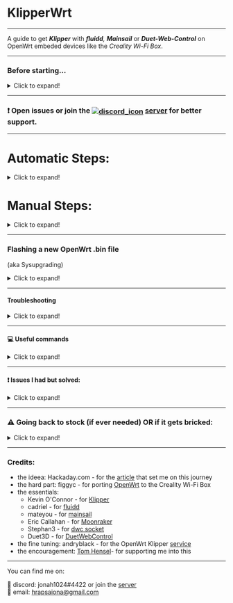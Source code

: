 # KlipperWrt
 ---------------------------------------------------------------------------------
 
 A guide to get _**Klipper**_ with _**fluidd**,_ _**Mainsail**_ or _**Duet-Web-Control**_ on OpenWrt embeded devices like the _Creality Wi-Fi Box_.
 
 ---------------------------------------------------------------------------------
### Before starting...

<details>
  <summary>Click to expand!</summary>
 
#### Why Klipper on a Router :question:

<details>
  <summary> ( :red_circle: Click to expand!)</summary>
 
 - OpenWrt is so much more efficient than other linux distros.   
 - On a single core 580MHz cpu (with moonraker, klippy, nginx and mjpg-streamer) I get ~20-25% cpu load while idle/not printing and max 35-40% cpu load while printing and watching stream (640x480 30fps mjpeg). 

![alt text](https://github.com/ihrapsa/KlipperWrt/blob/main/screenshots/top_idle_moonraker_klippy_nginx_mjpg_streamer.png)
![alt text](https://github.com/ihrapsa/KlipperWrt/blob/main/screenshots/htop_idle.png)
![alt text](https://github.com/ihrapsa/KlipperWrt/blob/main/screenshots/test_print.png)  
![alt text](https://github.com/ihrapsa/KlipperWrt/blob/main/screenshots/stream.png)  
![alt text](https://github.com/ihrapsa/KlipperWrt/blob/main/screenshots/test_print.jpg)
  * I've tried octoprint on this box as well but unfortunately it was too resource intensive. Test prints speak for themselves.

</details>

#### What is the Creality [Wi-Fi Box](https://www.creality.com/goods-detail/creality-box-3d-printer)?

<details>
  <summary>(Click to expand!)</summary>
 
[![creality_wb](img/creality_wb.jpg)](https://www.creality.com/goods-detail/creality-box-3d-printer)   
- A router box device released by Creality meant to add network control to your printer.  <br> Big claims, lots of problems and frustrations. No desktop control, only mobile. <br> No custom slicing only cloud based. No camera support, only claims.  

 <details>
   <summary>Specifications (Click to expand!)</summary>
 
 *(taken form figgyc's commit)*

- **SoC**: MediaTek MT7688AN @ 580 MHz  
- **Flash**: BoyaMicro BY25Q128AS (16 MiB, SPI NOR)  
- **RAM**: 128 MiB DDR2 (Winbond W971GG6SB-25)  
- **Peripheral**: Genesys Logic GL850G 2 port USB 2.0 hub  
- **I/O**: 1x 10/100 Ethernet port, microSD SD-XC Class 10 slot, 4x LEDs, 2x USB 2.0 ports, micro USB input (for power only), reset button  
- **FCC ID**: 2AXH6CREALITY-BOX  
- **UART**: test pads: (square on silkscreen) 3V3, TX, RX, GND; default baudrate: 57600  
 
   </details>
 </details>

#### What is [OpenWrt](https://github.com/openwrt/openwrt)?

<details>
  <summary>(Click to expand!)</summary>
 
[![OpenWrt](img/OpenWrt.png)](https://openwrt.org)  

- A Linux OS built for embeded devices, routers especially. Light, Open Source  with a great community and <br> packages that gives your device the freedom it deserves.

 </details>
    
#### What is [Klipper](https://github.com/KevinOConnor/klipper)?

<details>
  <summary>(Click to expand!)</summary>
 
[![Klipper](img/klipper.png)](https://www.klipper3d.org/)  

- A 3d-printer firmware. It runs on any kind of computer taking advantage of the host cpu. Extremely light on cpu, lots of feautres
</details>

#### What is [fluidd](https://github.com/cadriel/fluidd) / [mainsail](https://github.com/meteyou/mainsail)?

<details>
  <summary>(Click to expand!)</summary>
 
[![fluidd](img/fluidd.png)](https://docs.fluidd.xyz)  [![mainsail](img/mainsail.png)](https://docs.mainsail.xyz)  
- These are free and open-source Klipper web interface clients for managing your 3d printer. 
</details>
 
#### What is [Moonraker](https://github.com/Arksine/moonraker)?

<details>
  <summary>(Click to expand!)</summary>
 
[![Moonraker](img/moonraker.png)](https://moonraker.readthedocs.io/en/latest/)  
- A Python 3 based web server that exposes APIs with which client applications (fluidd or mainsail) may use to interact with Klipper. Communcation between the Klippy host and Moonraker is done over a Unix Domain Socket. Tornado is used to provide Moonraker's server functionality.
</details>

#### What is [duet-web-control](https://github.com/Duet3D/DuetWebControl)


<details>
  <summary>(Click to expand!)</summary>
 
[![dwc](img/dwc.png)](https://duet3d.dozuki.com/Wiki/Duet_Web_Control_v2_and_v3_%28DWC%29_Manual)  
- Duet Web Control is a fully-responsive HTML5-based web interface for RepRapFirmware. [Stephan3](https://github.com/Stephan3/dwc2-for-klipper-socket) built a socket to make it communicate with klipper as well (klipper is not a RepRapFirmware). This is a standalone webserver and client interface - so no need for moonraker or nginx.
</details>

</details>

--------------------------------------------------------------------------
### :exclamation: Open issues or join the [<img align="center" width="30" height="30" src="https://github.com/ihrapsa/KlipperWrt/blob/main/img/discord.png" alt="discord_icon">](https://discord.gg/ZGrCMVs35H) [server](https://discord.gg/ZGrCMVs35H) for better support.
--------------------------------------------------------------------------

# Automatic Steps:

<details>
  <summary>Click to expand!</summary>

### Installing Script method
Installs everything fresh and up to date. Possibly unstable, sometimes new dependencies are added and I might not have updated the script by then.  

<details>
  <summary>Click for STEPS!</summary>

This method uses 2 scripts to foramt an sd card and make it extroot and another one that installes everything from the internet.

#### STEPS:
 
- Make sure you've flahsed/sysupgraded latest `.bin` file from `/Firmware/OpenWrt_snapshot/` or from latest release.
- Connect to the `KlipperWrt` access point
- Access LuCi web interface and log in on `192.168.1.1:81`
- _(**optional** but recommended)_ Add a password to the `KlipperWrt` access point: `Wireless` -> Under wireless overview `EDIT` the `KlipperWrt` interface -> `Wireless Security` -> Choose an encryption -> set a password -> `Save` -> `Save & Apply`
- _(**optional** but recommended)_ Add a password: `System` -> `Administration` -> `Router Password`
- Connect as a client to your Internet router: `Network` -> `Wireless` -> `SCAN` -> `Join Network` -> check `Lock to BSSID` -> `Create/Assign Firewall zone` then under `custom` type `wwan` enter -> `Submit` -> `Save` -> `Save & Apply`
- Connect back to your router and either find the new box's ip inside the `DHCP` list.
- ❗  Access the terminal tab (`Services` -> `Terminal`) ❗ If terminal tab is not working go to `Config` tab and change `Interface` to the interface you are connecting through the box (your wireless router SSID for example) -> `Save & Apply`.
- Download and execute the `1_format_extroot.sh` script:

>
    cd ~
    wget https://github.com/ihrapsa/KlipperWrt/raw/main/scripts/1_format_extroot.sh
    chmod +x 1_format_extroot.sh
    ./1_format_extroot.sh

- You'll be prompted to reboot: type `reboot`

- Download and execute the `2_script_manual.sh` script:

>
    cd ~
    wget https://github.com/ihrapsa/KlipperWrt/raw/main/scripts/2_script_manual.sh
    chmod +x 2_script_manual.sh
    ./2_script_manual.sh
    
- Follow the prompted instructions and wait for everything to be installed
- remove the scripts when done: `rm -rf /root/*.sh`
- Done!

- When done and rebooted use `http://klipperwrt.local` or `http://box-ip`to access the Klipper client
- Done!


#### Setting up your `printer.cfg`
- put your `printer.cfg` inside `/root/klipper_config`
- delete these blocks from your `printer.cfg`: `[virtual_sdcard]`, `[display_status]`, `[pause_resume]` since they're included inside `client.cfg`
- move all your macros to `client_macros.cfg` 
- add these 2 lines inside your `printer.cfg`:   
`[include client.cfg]`
`[include client_macros.cfg]` 
- Under `[mcu]` block change your serial port path according to [this](https://github.com/ihrapsa/KlipperWrt/issues/8)
- Build your `klippper.bin` mainboard firmware using a linux desktop/VM (follow `printer.cfg` header for instructions)
- Flash your mainboard according to the `printer.cfg` header
- Do a `FIRMWARE RESTART` inside fluidd/Minsail
- Done
_____________________________________________
*Notes:*
-  If the box doesn't connect back to your router wirelessly connect to it with an ethernet cable and setup/troubleshoot wifi.
- timelapse is set to autorender which might take a while to finish after a long print. You might set it to ` autorender: False`  under `[timelapse]` block inside `moonraker.conf`. Check [here](https://github.com/FrYakaTKoP/moonraker/blob/dev-timelapse/docs/configuration.md#add-the-macro-to-your-slicer) for how to set your `TIMELAPSE_TAKE_FRAME` macro or `TIMELAPSE_TAKE_PARKED_FRAME` inside your slicer layer change.

</details>

### OR

### Extroot script method 
Untarrs an already working image. Maybe outdated but stable. 

<details>
  <summary>Click for STEPS!</summary>
  
This uses the preinstalled extroot filesystem archives I've uploaded to [Releases](https://github.com/ihrapsa/KlipperWrt/releases/tag/v1.0).  
They come preinstalled with either <img width="20" height="20" src="https://github.com/ihrapsa/KlipperWrt/blob/main/img/fluidd.png" alt="fluidd_icon"> **fluidd**  OR <img width="20" height="20" src="https://github.com/ihrapsa/KlipperWrt/blob/main/img/mainsail.png" alt="mainsail_icon"> **Mainsail** and **Klipper**, **Moonraker**, **mjpg-streamer** (for webcam stream) and Fry's **timelapse component** (for taking frames and rendering the video).
 
 
#### STEPS:
- Make sure you've flahsed/sysupgraded latest `.bin` file from `/Firmware/OpenWrt_snapshot/` or from latest release.
- Connect to the `KlipperWrt` access point
- Access LuCi web interface and log in on `192.168.1.1:81`
- _(**optional** but recommended)_ Add a password to the `KlipperWrt` access point: `Wireless` -> Under wireless overview `EDIT` the `KlipperWrt` interface -> `Wireless Security` -> Choose an encryption -> set a password -> `Save` -> `Save & Apply`
- _(**optional** but recommended)_ Add a password: `System` -> `Administration` -> `Router Password`
- Connect as a client to your Internet router: `Network` -> `Wireless` -> `SCAN` -> `Join Network` -> check `Lock to BSSID` -> `Create/Assign Firewall zone` then under `custom` type `wwan` enter -> `Submit` -> `Save` -> `Save & Apply`
- Connect back to your router and either find the new box's ip inside the `DHCP` list.
- ❗  Access the terminal tab (`Services` -> `Terminal`) ❗ If terminal tab is not working go to `Config` tab and change `Interface` to the interface you are connecting through the box (your wireless router SSID for example) -> `Save & Apply`.
- Download and execute the install script:

>
    cd ~
    wget https://github.com/ihrapsa/KlipperWrt/raw/main/scripts/KlipperWrt_install.sh
    chmod +x KlipperWrt_install.sh
    ./KlipperWrt_install.sh


- Follow the script prompts to install either `fluidd` or `Mainsail` automatically
- Wait until it prompts you to reboot
- remove the script when done: `rm -rf /root/*.sh`
- When done and rebooted use `http://klipperwrt.local` or `http://box-ip`to access the Klipper client
- Done!


#### Setting up your `printer.cfg`
- put your `printer.cfg` inside `/root/klipper_config`
- delete these blocks from your `printer.cfg`: `[virtual_sdcard]`, `[display_status]`, `[pause_resume]` since they're included inside `client.cfg`
- move all your macros to `client_macros.cfg` 
- add these 2 lines inside your `printer.cfg`:   
`[include client.cfg]`
`[include client_macros.cfg]` 
- Under `[mcu]` block change your serial port path according to [this](https://github.com/ihrapsa/KlipperWrt/issues/8)
- Build your `klippper.bin` mainboard firmware using a linux desktop/VM (follow `printer.cfg` header for instructions)
- Flash your mainboard according to the `printer.cfg` header
- Do a `FIRMWARE RESTART` inside fluidd/Minsail
- Done
_____________________________________________
*Notes:*
-  If the box doesn't connect back to your router wirelessly connect to it with an ethernet cable and setup/troubleshoot wifi.
- timelapse is set to autorender which might take a while to finish after a long print. You might set it to ` autorender: False`  under `[timelapse]` block inside `moonraker.conf`. Check [here](https://github.com/FrYakaTKoP/moonraker/blob/dev-timelapse/docs/configuration.md#add-the-macro-to-your-slicer) for how to set your `TIMELAPSE_TAKE_FRAME` macro or `TIMELAPSE_TAKE_PARKED_FRAME` inside your slicer layer change.
 
  </details>
  

</details>

# Manual Steps:

<details>
  <summary>Click to expand!</summary>


### OpenWrt <img align="left" width="30" height="34" src="https://github.com/ihrapsa/KlipperWrt/blob/main/img/OpenWrt.png" alt="openwrt_icon">

<details>
  <summary>Click for STEPS!</summary>

#### 1. Build OpenWrt image

<details>
  <summary>Click to expand!</summary>
 
* Only neccesary until the [port](https://github.com/openwrt/openwrt/pull/3802) gets merged and officially supported.
  * I recommend following figgyc's [post](https://github.com/figgyc/figgyc.github.io/blob/source/posts.org#compiling-openwrt-for-the-creality-wb-01-tips-and-tricks). You'll find there his experience and a guide to compile OpenWrt. Here is his OpenWrt [branch](https://github.com/figgyc/openwrt/tree/wb01) with support for the Creality Wi-Fi Box and the [PR](https://github.com/openwrt/openwrt/pull/3802) pending to merge to main OpenWrt.
  
  * :exclamation: This is an OpenWrt snapshot (aka not officially supported) and kernel modules can't be installed with opkg. You NEED to choose some required kmods inside `make menuconfig`:  
  `kmod-fs-ext4` `kmod-usb-storage` `kmod-usb-ohci` `kmod-usb-uhci` `kmod-usb-serial` `kmod-usb-serial-ch341`*  `kmod-video-core` `kmod-video-uvc`  
  *(chose this because my printer has the ch341 serial usb convertor. You might want to choose `kmod-usb-serial-fttdi` if your mainboard uses that - check this before building/compiling) 
  
  **OR use the provided image I built located inside `Firmware/OpenWrt_snapshot` - Be aware though  that this was built with only the `kmod-usb-serial-ch431` - if your mainboard is different -> use the above instructions to compile.**
  
  </details>
#### 2. Install OpenWrt to the device

<details>
  <summary>Click to expand!</summary>
 
Flashing:  
1) Rename factory.bin to cxsw_update.tar.bz2  
2) Copy it to the root of a FAT32 formatted microSD card.  
3) Turn on the device, wait for it to start, then insert the card. The stock firmware reads the install.sh script from this archive, the build script I added creates one that works in a similar way. Web firmware update didn't work in my testing.

</details>

#### 3. Setup Wi-Fi

<details>
  <summary>Click to expand!</summary>
 
* If the flashing was successful you should be able to ssh to the box through ethernet. Plug it in your PC (prefered way) or router and do `ssh root@192.168.1.1` in `Windows PowerShell` or any `unix terminal` or use `putty`.  
* Edit `/etc/config/network`, `/etc/config/wireless` and `/etc/config/firewall`. I've uploaded these to follow as a model (inside `Wi-Fi`).
* Use `iw dev wlan0 scan` to scan for near wi-fi networks and look for the bssid specific to your 2.4Ghz SSID.

</details>

#### 4. Enable [extroot](https://openwrt.org/docs/guide-user/additional-software/extroot_configuration) _(to expand the storage on the TF card)_ and enable swap.

<details>
     <summary>Click to expand!</summary>
 

- **Extroot**

`opkg update && opkg install block-mount kmod-fs-ext4 kmod-usb-storage kmod-usb-ohci kmod-usb-uhci e2fsprogs fdisk`  
`DEVICE="$(sed -n -e "/\s\/overlay\s.*$/s///p" /etc/mtab)"`  
`uci -q delete fstab.rwm`  
`uci set fstab.rwm="mount"`  
`uci set fstab.rwm.device="${DEVICE}"`  
`uci set fstab.rwm.target="/rwm"`  
`uci commit fstab`  

`mkfs.ext4 /dev/mmcblk0p1`  

`DEVICE="/dev/mmcblk0p1"`  
`eval $(block info "${DEVICE}" | grep -o -e "UUID=\S*")`  
`uci -q delete fstab.overlay`  
`uci set fstab.overlay="mount"`  
`uci set fstab.overlay.uuid="${UUID}"`  
`uci set fstab.overlay.target="/overlay"`  
`uci commit fstab`  
`mount /dev/mmcblk0p1 /mnt`  
`cp -f -a /overlay/. /mnt`  
`umount /mnt`  
`reboot`  


- **swap** (though the existing 128mb RAM seemed more than enough)

run this once:  

>

    opkg update && opkg install swap-utils

    dd if=/dev/zero of=/overlay/swap.page bs=1M count=512
    mkswap /overlay/swap.page 
    swapon /overlay/swap.page
    mount -o remount,size=256M /tmp 

put this inside /etc/rc.local above exit so that swap is enabled at boot:  

>

    ###activate the swap file on the SD card  
    swapon /overlay/swap.page  

    ###expand /tmp space  
    mount -o remount,size=256M /tmp  

</details>

</details>


### fluidd <img align="left" width="30" height="30" src="https://github.com/ihrapsa/KlipperWrt/blob/main/img/fluidd.png" alt="fluidd_icon"> / <img width="30" height="30" src="https://github.com/ihrapsa/KlipperWrt/blob/main/img/mainsail.png" alt="mainsail_icon"> Mainsail 

<details>
  <summary>Click for STEPS!</summary>
 
#### 5. Install dependencies

<details>
  <summary>Click to expand!</summary>
 
* for Klipper and moonraker - check the `requirements` folder. 
* Install`git-http` with `opkg update && opkg install git-http gcc unzip htop`
* :exclamation: Python2 packages are not available by default for this `snapshot` A workaround I found was to use the v19.07 OpenWrt release feeds (this version still has python2 packages) for the same target (_ramips/mt76x8_) and cpu architecture (_mipsel_24kc_) as the box. I make a backup of the original `/etc/opkg/distfeeds.conf` and create another `distfeeds.conf`file with the v19.07 url feeds. Don't forget to run `opkg update` everytime you make modifications to that file. After finishing with installing the packages that are only available for the v19.07 and below (like python2 packages) I switch back to the backup `distfeeds.conf` file. 

* The `distfeeds.conf` file with openwrt v19.07 feeds should look something like this:

 >

	src/gz openwrt_core https://downloads.openwrt.org/releases/19.07.7/targets/ramips/mt76x8/packages
	src/gz openwrt_base https://downloads.openwrt.org/releases/19.07.7/packages/mipsel_24kc/base
	src/gz openwrt_luci https://downloads.openwrt.org/releases/19.07.7/packages/mipsel_24kc/luci
	src/gz openwrt_packages https://downloads.openwrt.org/releases/19.07.7/packages/mipsel_24kc/packages
	src/gz openwrt_routing https://downloads.openwrt.org/releases/19.07.7/packages/mipsel_24kc/routing
	src/gz openwrt_telephony https://downloads.openwrt.org/releases/19.07.7/packages/mipsel_24kc/telephony  

 * Do `opkg update`  
 :exclamation: If you get `wrong signature` errors, comment the `option check_signature` line under `/etc/opkg.conf` - you can uncomment this after finishing with `v19.07 distfeeds`  
* After you add the v19.07 `distfeeds.conf` -> install python2 packages:

 >
 
    opkg install python python-pip python-cffi python-dev
* Install `250k` baud `pyserial`:

>
	cd ~
	git clone https://github.com/ihrapsa/pyserial
	cd pyserial
	python setup.py install
	rm -rf /root/pyserial
	
<details>
  <summary>Note!</summary>	
	
_ The official `pyserial` python package is not configured to work with `250000 baud` on `MIPS` platforms (only `230400` max). Luckly someone fixed that in a fork and used his work to bring the [repo](https://github.com/ihrapsa/pyserial.git) up to date_
	
</details>
	
 >
    pip install greenlet==0.4.15 jinja2 python-can==3.3.4  
 
* :exclamation: **Switch back to original `distfeeds.conf`, `opkg update` -> install python3 and packages:** 
 >            
 
    opkg install python3 python3-pip python3-pyserial python3-pillow python3-tornado python3-distro libsodium --force-overwrite 
    
* Update `setuptools`package to latest version otherwise `inotify-simple` will fail installing.	
 
 >
    cd ~
    git clone https://github.com/pypa/setuptools.git
    cd setuptools
    python3 setup.py install
    rm -rf /root/setuptools
	
    pip3 install inotify-simple python-jose libnacl paho-mqtt==1.5.1

*Install `lmdb` and `streaming-form-data` 

<details>
  <summary>Note!</summary>
	
_Those can be found inside `Packages` as a single `*ipk` file. I cross-compiled them while building the OpenWrt image as I couldn't install it with `pip` (they need gcc>=8.4 which is not available for OpenWrt yet)._
	
</details>
	
>

	cd ~
	wget https://github.com/ihrapsa/KlipperWrt/raw/main/packages/python3-lmdb%2Bstreaming-form-data_packages_1.0-1_mipsel_24kc.ipk
	opkg install python3-lmdb%2Bstreaming-form-data_packages_1.0-1_mipsel_24kc.ipk

* Install nginx with `opkg install nginx-ssl`


</details>

#### 6. Install Klipper

<details>
  <summary>Click to expand!</summary>
 
- **6.1 Clone Klipper inside** `~/`  
           - `git clone https://github.com/KevinOConnor/klipper.git`. 
- **6.2 Use provided klipper service and place inside `/etc/init.d/`**
	
>
	wget -q -O /etc/init.d/klipper https://raw.githubusercontent.com/ihrapsa/KlipperWrt/main/Services/klipper
	chmod 755 /etc/init.d/klipper

- **6.3 Enable klipper service:** 
	
>
	/etc/init.d/klipper enable
	
- **6.4 Prepare your `printer.cfg` file:**
	
>	
	mkdir ~/klipper_config ~/klipper_logs ~/gcode_files
	
	
- Locate your `.cfg` file inside `~/klipper/config/` copy it to `~/klipper_config` and rename it to `printer.cfg`
	
- Inside `printer.cfg` under `[mcu]` replace  serial line with `serial: /dev/ttyUSB0`
- Add these lines at the end of the file:
	
>

    [virtual_sdcard]
    # for gcode upload
    path: /root/gcode_files

    [display_status]
    # for display messages in status panel

    [pause_resume]
    # for pause/resume functionality. 
    # Mainsail/fluidd needs gcode macros for `PAUSE`, `RESUME` and `CANCEL_PRINT` to make the buttons work.

	[gcode_macro CANCEL_PRINT]
	description: Cancel the actual running print
	rename_existing: CANCEL_PRINT_BASE
	gcode:
		TURN_OFF_HEATERS
		CANCEL_PRINT_BASE

	[gcode_macro PAUSE]
	description: Pause the actual running print
	rename_existing: PAUSE_BASE
	# change this if you need more or less extrusion
	variable_extrude: 1.0
	gcode:
		##### read E from pause macro #####
		{% set E = printer["gcode_macro PAUSE"].extrude|float %}
		##### set park positon for x and y #####
		# default is your max posion from your printer.cfg
		{% set x_park = printer.toolhead.axis_maximum.x|float - 5.0 %}
		{% set y_park = printer.toolhead.axis_maximum.y|float - 5.0 %}
		##### calculate save lift position #####
		{% set max_z = printer.toolhead.axis_maximum.z|float %}
		{% set act_z = printer.toolhead.position.z|float %}
		{% if act_z < (max_z - 2.0) %}
			{% set z_safe = 2.0 %}
		{% else %}
			{% set z_safe = max_z - act_z %}
		{% endif %}
		##### end of definitions #####
		PAUSE_BASE
		G91
		{% if printer.extruder.can_extrude|lower == 'true' %}
		  G1 E-{E} F2100
		{% else %}
		  {action_respond_info("Extruder not hot enough")}
		{% endif %}
		{% if "xyz" in printer.toolhead.homed_axes %}
		  G1 Z{z_safe} F900
		  G90
		  G1 X{x_park} Y{y_park} F6000
		{% else %}
		  {action_respond_info("Printer not homed")}
		{% endif %} 
		
	[gcode_macro RESUME]
	description: Resume the actual running print
	rename_existing: RESUME_BASE
	gcode:
		##### read E from pause macro #####
		{% set E = printer["gcode_macro PAUSE"].extrude|float %}
		#### get VELOCITY parameter if specified ####
		{% if 'VELOCITY' in params|upper %}
		  {% set get_params = ('VELOCITY=' + params.VELOCITY)  %}
		{%else %}
		  {% set get_params = "" %}
		{% endif %}
		##### end of definitions #####
		{% if printer.extruder.can_extrude|lower == 'true' %}
		  G91
		  G1 E{E} F2100
		{% else %}
		  {action_respond_info("Extruder not hot enough")}
		{% endif %}  
		RESUME_BASE {get_params}

           
- **6.5 Restart klipper** - do `service klipper restart` or `/etc/init.d/klipper restart`
- **6.6 Build `klipper.bin` file**  
            - Building is not mandatory to be done on the device that hosts klippy. To build it on this box you would need a lot of dependencies that are not available for OpenWrt so I just used my pc running ubuntu: On a different computer running linux (or VM or live USB) -> Clone klipper just like you did before -> `cd klipper` -> `make menuconfig` -> use the configurations specific to your mainboard (Check the header inside your `printer.cfg` file for details).  
:exclamation: use custom baud: `230400`. By default 250000 is selected. If you want/need that baud, remove the `python-pyserial` package and install this version of [pyserial](https://github.com/ihrapsa/pyserial) instead - check `Requirements` directory for details about installation process.    
-> once configured run `make` -> if succesfull the firmware will be inside `./out/klipper.bin` -> flash the mainboard:(check header of `printer.cfg` again - some mainboards need the `.bin` file renamed a certain way) copy the `.bin` file on a sd card -> plug the card with the printer off -> turn printer on and wait a minute -> Done (Depending on your mainboard/printer/lcd you will probably not have a sign that the mainboard got flashed so don't worry) - if at the end of this guide the client cannot connect to the klipper firmware usually the problem is with the `.bin` file building or flashing process.
</details> 
 
#### 7. Install moonraker + fluidd/mainsail
<details>
  <summary>Click to expand!</summary>
 
- **7.1 Clone Moonraker** 
>
    cd ~
    git clone https://github.com/Arksine/moonraker.git

- **7.2 Use provided moonraker.conf file and download chosen client**   
	
**For fluidd:**

>
	mkdir ~/fluidd
	wget -q -O /root/fluidd/fluidd.zip https://github.com/cadriel/fluidd/releases/latest/download/fluidd.zip && unzip /root/fluidd/fluidd.zip -d /root/fluidd/ && rm /root/fluidd/fluidd.zip
	wget -q -O /root/klipper_config/moonraker.conf https://raw.githubusercontent.com/ihrapsa/KlipperWrt/main/moonraker/fluidd_moonraker.conf 
	wget -q -O /etc/nginx/conf.d/fluidd.conf https://raw.githubusercontent.com/ihrapsa/KlipperWrt/main/nginx/fluidd.conf
	

**For Mainsail:**

>
	mkdir ~/mainsail
	wget -q -O /root/mainsail/mainsail.zip https://github.com/meteyou/mainsail/releases/latest/download/mainsail.zip && unzip /root/mainsail/mainsail.zip -d /root/mainsail/ && rm /root/mainsail/mainsail.zip
	wget -q -O /root/klipper_config/moonraker.conf https://raw.githubusercontent.com/ihrapsa/KlipperWrt/main/moonraker/mainsail_moonraker.conf 
	wget -q -O /etc/nginx/conf.d/mainsail.conf https://raw.githubusercontent.com/ihrapsa/KlipperWrt/main/nginx/mainsail.conf
	
Note: _The `[update_manager]` plugin was commented out since this is curently only supported for `debian` distros only. For now, updating `moonraker`, `klipper`, `fluidd` or `mainsail` should be done manaully._  
	
Don't forget to edit(if necessary) the `moonraker.conf` file you copied inside `~/klipper_config` under `trusted_clients:` with your client ip or ip range (_client meaning the device you want to access fluidd/mainsail from_). Check the moonraker [configuration](https://github.com/Arksine/moonraker/blob/master/docs/configuration.md#authorization) doc for details.
- **7.3 Use provided moonraker service and place inside `/etc/init.d/`** 

>
	wget -q -O /etc/init.d/moonraker https://raw.githubusercontent.com/ihrapsa/KlipperWrt/main/Services/moonraker
	chmod 755 /etc/init.d/moonraker
	/etc/init.d/moonraker enable
	/etc/init.d/moonraker restart 
	
- **7.4 Download the rest of the nginx files inside `/etc/nginx/conf.d`***  
 
>
	wget -q -O /etc/nginx/conf.d/upstreams.conf https://raw.githubusercontent.com/ihrapsa/KlipperWrt/main/nginx/upstreams.conf
	wget -q -O /etc/nginx/conf.d/common_vars.conf https://raw.githubusercontent.com/ihrapsa/KlipperWrt/main/nginx/common_vars.conf
	
 Inside `/etc/nginx/conf.d`you should have `fluidd.conf` OR `mainsail.conf` alongside `common_vars.conf` AND `upstreams.conf` (those 2 files are common for mainsail and fluidd)  
**Note!**  
You need to use either `fluidd.conf` or `mainsail.conf` file depending on your chosen client. Don't use both `.conf` files inside `/etc/nginx/conf.d/`. If you want to test both clients and easly switch between them check the **! How to switch between fluidd and mainsail:** below.


**Note!**  
It's ok to keep both client directories inside `/root/` as these are static files. Careful with the `.conf` file inside `/etc/nginx/conf.d`.
	
- **7.6 Restart nginx** with `service nginx restart` and check browser if `http://your-ip` brings you the client interface (fluidd or mainsail).

:exclamation: **How to switch between fluidd and mainsail:**
   1. switch between `mainsail.conf`and `fluidd.conf` file inside `/etc/nginx/conf.d` (make sure the other one gets renamed to a different `extension`. eg: `*.conf_off` or moved to a different fodler.)
   2. Switch between mainsail and fluidd `moonraker.conf` files inside `~/klipper_config`. Find them inside my repo under `moonraker` directory. 
   3. Restart moonraker and nginx services: `service moonraker restart` and `service nginx restart`
</details>
 
 
#### 8. Install mjpg-streamer - for webcam stream

<details>
  <summary>Click to expand!</summary>
 
* install video4linux utilities: `opkg update && opkg install v4l-utils`
* use commands: `opkg update && opkg install mjpg-streamer-input-uvc mjpg-streamer-output-http mjpg-streamer-www`
* connect a uvc webcam, configure `/etc/config/mjpg-streamer` to your likings, enable and restart service: 
>`/etc/init.d/mjpg-streamer enable`  
`/etc/init.d/mjpg-streamer restart`
* put the stream link inside the client(fluidd/mainsail) camera setting: `http://<your_ip>/webcam/?action=stream`

</details>
 
 #### 9. (Optional) Use hostname instead of ip

<details>
  <summary>Click to expand!</summary>
 
* To change your hostname go to `/etc/config/system` and modify `option hostname 'OpenWrt'` to your likings.
* To use your hostname in browser and ssh instead of the ip do:
> 

    opkg update
    opkg install avahi-daemon-service-ssh avahi-daemon-service-http
    reboot
* Instead of `http://your-ip` use `http://your_hostname.local`
</details>
 
#### 10. Enjoy

</details>


### duet-web-control <img align="left" width="30" height="30" src="https://github.com/ihrapsa/KlipperWrt/blob/main/img/dwc.png" alt="dwc_icon"> 

<details>
  <summary>Click for STEPS!</summary>

#### 5. Install dependencies

<details>
  <summary>Click to expand!</summary>
 
* for Klipper - check the `requirements.txt` file. 

* :exclamation: Python2 packages are not available by default for this `snapshot` A workaround I found was to use the v19.07 OpenWrt release feeds (this version still has python2 packages) for the same target (_ramips/mt76x8_) and cpu architecture (_mipsel_24kc_) as the box. I make a backup of the original `/etc/opkg/distfeeds.conf` and create another `distfeeds.conf`file with the v19.07 url feeds. Don't forget to run `opkg update` everytime you make modifications to that file. After finishing with installing the packages that are only available for the v19.07 and below (like python2 packages) I switch back to the backup `distfeeds.conf` file. 

* The `distfeeds.conf` file with openwrt v19.07 feeds should look something like this:
> 

	src/gz openwrt_core https://downloads.openwrt.org/releases/19.07.7/targets/ramips/mt76x8/packages
	src/gz openwrt_base https://downloads.openwrt.org/releases/19.07.7/packages/mipsel_24kc/base
	src/gz openwrt_luci https://downloads.openwrt.org/releases/19.07.7/packages/mipsel_24kc/luci
	src/gz openwrt_packages https://downloads.openwrt.org/releases/19.07.7/packages/mipsel_24kc/packages
	src/gz openwrt_routing https://downloads.openwrt.org/releases/19.07.7/packages/mipsel_24kc/routing
	src/gz openwrt_telephony https://downloads.openwrt.org/releases/19.07.7/packages/mipsel_24kc/telephony  

* Do `opkg update`  
 :exclamation: If you get `wrong signature` errors, comment the `option check_signature` line under `/etc/opkg.conf` - you can uncomment this after finishing with `v19.07 distfeeds`  
* After you add the v19.07 `distfeeds.conf` -> install python2 packages: with `opkg install python python-pip python-cffi python-pyserial python-dev gcc`.   
 :exclamation: __The official `pyserial` python package is not configured to work with `250000 baud` on `MIPS` platforms (only `230400` max). If you want/need 250k baud, install this version of [pyserial](https://github.com/ihrapsa/pyserial) and install it with `python2 setup.py install`__  
* With pip install: `pip install greenlet==0.4.15 jinja2 python-can=3.3.4`  
* Switch back to original `distfeeds.conf`, `opkg update` -> install python3 and packages: `opkg install python3 python3-pip python3-tornado`.
 
 </details>

#### 6. Install Klipper

<details>
  <summary>Click to expand!</summary>
 
- **6.1 Clone Klipper inside** `~/`  
           - do `opkg install git-http unzip` then  `git clone https://github.com/KevinOConnor/klipper.git`. 
- **6.2 Use provided klipper service and place inside `/etc/init.d/`**  - find it inside `Services -> klipper`
- **6.3 Enable klipper service:** Everytime you create a service file you need to give it executable permissions before enabling it. For klipper do `chmod 755 klipper`. You can enable it now by `/etc/init.d/klipper enable`
- **6.4 Prepare your `printer.cfg` file**
           - do `mkdir ~/klipper_config`  and  `mkdir ~/gcode_files` . Locate your `.cfg` file inside `~/klipper/config/` copy it to `~/klipper_config` and rename it to `printer.cfg`
           - Inside `printer.cfg` under `[mcu]` replace  serial line with `serial: /dev/ttyUSB0` and add a new line: `baud: 230400` - (check requirements if you want/need 250000 baud)  
- **6.5 Restart klipper** - do `service klipper restart` or `/etc/init.d/klipper restart`
- **6.6 Build `klipper.bin` file**
            - Building is not mandatory to be done on the device that hosts klippy. To build it on this box you would need a lot of dependencies that are not available for OpenWrt so I just used my pc running ubuntu: On a different computer running linux (or VM or live USB) -> Clone klipper just like you did before -> `cd klipper` -> `make menuconfig` -> use the configurations specific to your mainboard (Check the header inside your `printer.cfg` file for details).  
:exclamation: use custom baud: `230400`. By default 250000 is selected. If you want/need that baud, remove the `python-pyserial` package and install this version of [pyserial](https://github.com/ihrapsa/pyserial.git) instead - check `Requirements` directory for details about installation process.
-> once configured run `make` -> if succesfull the firmware will be inside `./out/klipper.bin` -> flash the mainboard:(check header of `printer.cfg` again - some mainboards need the `.bin` file renamed a certain way) copy the `.bin` file on a sd card -> plug the card with the printer off -> turn printer on and wait a minute -> Done (Depending on your mainboard/printer/lcd you will probably not have a sign that the mainboard got flashed so don't worry) - if at the end of this guide the client cannot connect to the klipper firmware usually the problem is with the `.bin` file building or flashing process.

</details>

#### 7. Get dwc socket for klipper

<details>
  <summary>Click to expand!</summary>

* **Download**  
`cd ~`  
`git clone https://github.com/Stephan3/dwc2-for-klipper-socket`  

* **Edit `dwc2.cfg`** - set the `web_root:` path to absolute path: `/root/sdcard/web`

* **Create dwc socket service**  
Create a `dwc` file inside `/etc/init.d/` with the contents of the `dwc` file inside my repo: `Services->dwc`  
Give it executable permissions: `chmod 755 /etc/init.s/dwc`  
Enable it: `/etc/init.d/dwc enable`  

</details>

#### 8. Get dwc

<details>
  <summary>Click to expand!</summary>
 
 * Download dwc version 3 web interface  

>

    mkdir -p ~/sdcard/web
    cd ~/sdcard/web
    wget -O DuetWebControl-SD.zip https://github.com/Duet3D/DuetWebControl/releases/download/3.1.1/DuetWebControl-SD.zip
    unzip *.zip && for f_ in $(find . | grep '.gz');do gunzip ${f_};done
    rm DuetWebControl-SD.zip

 
 * Restart dwc socket service: `service dwc restart` or `/etc/init.d/dwc restart`  
 * Test: `https:://<your_ip>:4750`
 
</details>

#### 9. (Optional) Use hostname instead of ip

<details>
  <summary>Click to expand!</summary>
 
* To change your hostname go to `/etc/config/system` and modify `option hostname 'OpenWrt'` to your likings.
* To use your hostname in browser and ssh instead of the ip do:
> 

    opkg update
    opkg install avahi-daemon-service-ssh avahi-daemon-service-http
    reboot
* Instead of `http://your-ip` use `http://your_hostname.local`
</details>

#### 10. Enjoy

</details>

</details>

--------------------------------------------------------------------------

### Flashing a new OpenWrt .bin file 
(aka Sysupgrading)	

<details>
  <summary>Click to expand!</summary>
	
1. Downloadthe sysupgrade.bin file to your computer  
2. Connect the box to your pc and make sure it's reachable by ssh	
3. Transfer it to the box inside `/tmp` directory with WinSCP or through command in Powershell/UNIX Terminal: `scp /path/to/sysupgrade.bin root@192.168.1.1:/tmp` 
4. ssh to the box and navigate to `/tmp` make sure the bin is there  
5. Do `sysupgrade -n -v *bin`  

</details>	

--------------------------------------------------------------------------
	
#### Troubleshooting

<details>
  <summary>Click to expand!</summary>

* Open a separate `ssh` instance and run `logread -f` - you'll get real time log data of the running process.  
* You can always open an issue or contact me if you get stuck or something doesn't work.  

</details>

--------------------------------------------------------------------------
#### :computer: Useful commands

<details>
  <summary>Click to expand!</summary>
 
 - Creating a non-privileged user  
  Check this [guide](https://openwrt.org/docs/guide-user/security/secure.access#create_a_non-privileged_user_in_openwrt)
     *All the tests I did were as root* - some modifications would be necessary to not run everything as root.  
    - Packages needed: `shadow-useradd` , `sudo`, `shadow-groupadd`, `shadow-usermod`

- Copy files to the box 
`scp /path/file.ext root@<your_box_ip>:/tmp`  

- Watch realtime CommandLine log (open an aditional terminal instance for this)  
`logread -f`  

- Services commands (Replace `service` with `klipper`/`moonraker`/`nginx`/`mjpg-streamer` respectively)  
`/etc/init.d/service enable`  
`/etc/init.d/service start`  
`/etc/init.d/service restart`  

- Check CPU/system resources usage  
`top`

- Check webcam specifcations  
`v4l2-ctl --all`  
`v4l2-ctl --list-formats`  

- List installed packages  
`opkg list-installed`

- Reboot, Poweroff  
`reboot`  
`poweroff`

</details>

--------------------------------------------------------------------------

#### :exclamation: Issues I had but solved:

<details>
  <summary>Click to expand!</summary>
 
- If enabling the services returns an error, do: `ls -l` inside `/etc/init.d/` and check if the service has executable permissions (x flag). If not do: `chmod 755 service` - replace `service` accordingly.

- I didn't manage to get the printer to communicate on 250000 baudrate (Official version of pyserial is unable to set a custom nonstandard baudrate - I found a fix by [ckielstra](https://github.com/pyserial/pyserial/pull/496) in a PR that is not yet merged. I've added his changes to my [forked](https://github.com/ihrapsa/pyserial) pyserial as well which is updated more often. If you don't want to use 250k baudrate I solved this issue by using 230400 instead (you need to change this both while building the mcu klipper firmware AND inside printer.cfg under [mcu]:  
`[mcu]`  
`baud: 230400`  

- The Host and Services commands (`Reboot`, `Shutdown`, `Restart Moonraker`, `Restart Klipper` etc.) inside fluidd/mainsail did not work at first due to moonraker using debian syntax. I solved this by editing the `~moonraker/moonraker/components/machine.py`. Use these commands inside `self._execute_cmd("command")`: `"poweroff"`, `"reboot"`, `f'/etc/init.d/{service_name} restart'` for host *poweroff*, *reboot* and *services restart* respectively.

</details>

--------------------------------------------------------------------------	

### :warning:  Going back to stock (if ever needed) OR if it gets bricked:

<details>
  <summary>Click to expand!</summary>
 
1. Download a [stock](http://file2-cdn.creality.com/model/cfg/box/V1.01b51/cxsw_update.tar.bz2) image (found inside `Firmware/Creality_Stock` folder as well) or get a previowsly working OpenWrt image.
2. Unzip the stock `tar.bz2` and get the `root_uImage` file OR if you have a previously working OpenWrt image: rename it to `root_uImage`
3. Put it on a FAT32 formatted USB stick (NOT sd card)
4. Insert it in the box while off
5. Press and hold the reset button
6. Power on the box while still holding the reset button for about 6-10 sec.
7. Release the button and wait for a couple of minutes. If stock, you should find it on network. If OpenWrt you should be able to ssh into it through ethernet(`ssh root@192.168.1.1`)

</details>

--------------------------------------------------------------------------
### Credits:
* the ideea: Hackaday.com - for the [article](https://hackaday.com/2020/12/28/teardown-creality-wifi-box) that set me on this journey
* the hard part: figgyc - for porting [OpenWrt](https://github.com/figgyc/openwrt/tree/wb01) to the Creality Wi-Fi Box
* the essentials: 
  - Kevin O'Connor - for [Klipper](https://github.com/KevinOConnor/klipper)
  - cadriel - for [fluidd](https://github.com/cadriel/fluidd)
  - mateyou - for [mainsail](https://github.com/meteyou/mainsail)  
  - Eric Callahan - for [Moonraker](https://github.com/Arksine/moonraker)
  - Stephan3 - for [dwc socket](https://github.com/Stephan3/dwc2-for-klipper-socket)
  - Duet3D - for [DuetWebControl](https://github.com/Duet3D/DuetWebControl)
* the fine tuning: andryblack - for the OpenWrt Klipper [service](https://github.com/andryblack/openwrt-build/tree/master/packages/klipper/files)
* the encouragement: [Tom Hensel](https://github.com/gretel)- for supporting me into this

--------------------------------------------------------------------------

You can find me on:  

💬 discord: jonah1024#4422  or join the [server](https://discord.gg/ZGrCMVs35H)  
:email: email: hrapsaiona@gmail.com  
